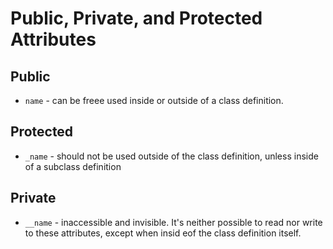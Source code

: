 # Public, Private, and Protected Attributes

## Public

* `name` - can be freee used inside or outside of a class definition.

## Protected

* `_name` - should not be used outside of the class definition, unless inside of a subclass definition

## Private

* `__name` - inaccessible and invisible. It's neither possible to read nor write to these attributes, except when insid eof the class definition itself.